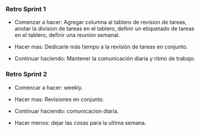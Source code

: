 ### Retro Sprint 1

- Comenzar a hacer: Agregar columna al tablero de revision de tareas, anotar la division de tareas en el tablero, definir un etiquetado de tareas en el tablero, definir una reunión semanal.

- Hacer mas: Dedicarle más tiempo a la revisión de tareas en conjunto.

- Continuar haciendo: Mantener la comunicación diaria y ritmo de trabajo.

### Retro Sprint 2

- Comencar a hacer: weekly.

- Hacer mas: Revisiones en conjunto.

- Continuar haciendo: comunicacion diaria.

- Hacer menos: dejar las cosas para la ultima semana.
